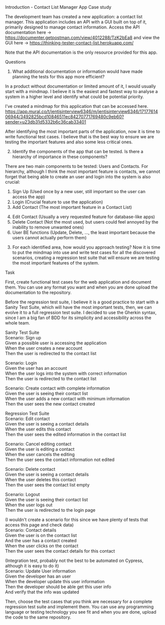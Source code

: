 Introduction - Contact List Manager App Case study

The development team has created a new application: a contact list manager. This application includes an API with a GUI built on top of it, primarily designed to manage contact information.
Access the API documentation here -> https://documenter.getpostman.com/view/4012288/TzK2bEa8 and view the GUI here -> https://thinking-tester-contact-list.herokuapp.com/

Note that the API documentation is the only resource provided for this app.

Questions

1. What additional documentation or information would have made planning the tests for this app more efficient?

In a product without documentation or limited amount of it, I would usually start with a mindmap. I believe it is the easiest and fastest way to analyse a system in a higher level and identify what could be potential priority.

I've created a mindmap for this application that can be accessed here.
https://app.mural.co/t/jentisinterview6346/m/jentisinterview6346/1717761406944/3492825bcd10846511ec84270771769480c9eb60?sender=u23db31d5332b6c36cab33401

After identifying the most important parts of the application, now it is time to write functional test cases. I believe that is the best way to ensure we are testing the important features and also some less critical ones.

2. Identify the components of the app that can be tested. Is there a hierarchy of importance in these components?

There are two main components to be tested: Users and Contacts.
For hierarchy, although I think the most important feature is contacts, we cannot forget that being able to create an user and login into the system is also crucial:

1. Sign Up (Used once by a new user, still important so the user can access the app)
2. Login (Crucial feature to use the application)
3. Add Contact (The most important feature in a Contact List)

4) Edit Contact (Usually a very requested feature for database-like apps)
5) Delete Contact (Not the most used, but users could feel annoyed by the inability to remove unwanted ones)
6) User BE functions (Update, Delete, ..., the least important because the users cannot actually perform them)

3. For each identified area, how would you approach testing?
   Now it is time to put the mindmap into use and write test cases for all the discovered scenarios, creating a regression test suite that will ensure we are testing the most important features of the system.

Task

First, create functional test cases for the web application and document them. You can use any format you want and when you are done upload the documentation to the repository.

Before the regression test suite, I believe it is a good practice to start with a Sanity Test Suite, which will have the most important tests, then, we can evolve it to a full regression test suite. I decided to use the Gherkin syntax, since I am a big fan of BDD for its simplicity and accessibility across the whole team.

Sanity Test Suite  
Scenario: Sign up  
Given a possible user is accessing the application  
When the user creates a new account  
Then the user is redirected to the contact list

Scenario: Login  
Given the user has an account  
When the user logs into the system with correct information  
Then the user is redirected to the contact list

Scenario: Create contact with complete information  
Given the user is seeing their contact list  
When the user adds a new contact with minimum information  
Then the user sees the new contact created

Regression Test Suite  
Scenario: Edit contact  
Given the user is seeing a contact details  
When the user edits this contact  
Then the user sees the edited information in the contact list

Scenario: Cancel editing contact  
Given the user is editing a contact  
When the user cancels the editing  
Then the user sees the contact information not edited

Scenario: Delete contact  
Given the user is seeing a contact details  
When the user deletes this contact  
Then the user sees the contact list empty

Scenario: Logout  
Given the user is seeing their contact list  
When the user logs out  
Then the user is redirected to the login page

(I wouldn't create a scenario for this since we have plenty of tests that access this page and check data)  
Scenario: Contact details  
Given the user is on the contact list  
And the user has a contact created  
When the user clicks on the contact  
Then the user sees the contact details for this contact

(Integration test, probably not the best to be automated on Cypress, although it is easy to do it)  
Scenario: Update User information  
Given the developer has an user  
When the developer update this user information  
Then the developer should be able get this user info  
And verify that the info was updated

Then, choose the test cases that you think are necessary for a complete regression test suite and implement them. You can use any programming language or testing technology you see fit and when you are done, upload the code to the same repository.
